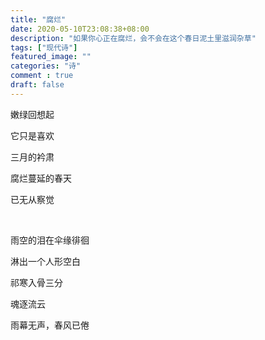 ```yaml
---
title: "腐烂"
date: 2020-05-10T23:08:38+08:00
description: "如果你心正在腐烂，会不会在这个春日泥土里滋润杂草"
tags: ["现代诗"]
featured_image: ""
categories: "诗"
comment : true
draft: false
---
```


嫩绿回想起

它只是喜欢

三月的衿肃

腐烂蔓延的春天

已无从察觉

<br>

雨空的泪在伞缘徘徊

淋出一个人形空白

祁寒入骨三分

魂逐流云

雨幕无声，春风已倦
